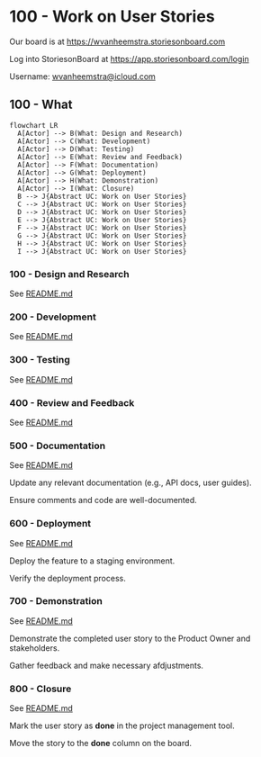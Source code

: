 # 100 - Work on User Stories

Our board is at https://wvanheemstra.storiesonboard.com

Log into StoriesonBoard at https://app.storiesonboard.com/login

Username: wvanheemstra@icloud.com

## 100 - What

```mermaid
flowchart LR
  A[Actor] --> B(What: Design and Research)
  A[Actor] --> C(What: Development)
  A[Actor] --> D(What: Testing)
  A[Actor] --> E(What: Review and Feedback)
  A[Actor] --> F(What: Documentation)
  A[Actor] --> G(What: Deployment)
  A[Actor] --> H(What: Demonstration)
  A[Actor] --> I(What: Closure)
  B --> J{Abstract UC: Work on User Stories}
  C --> J{Abstract UC: Work on User Stories}
  D --> J{Abstract UC: Work on User Stories}
  E --> J{Abstract UC: Work on User Stories}
  F --> J{Abstract UC: Work on User Stories}
  G --> J{Abstract UC: Work on User Stories}
  H --> J{Abstract UC: Work on User Stories}
  I --> J{Abstract UC: Work on User Stories}
```

### 100 - Design and Research

See [README.md](./100/100/README.md)

### 200 - Development

See [README.md](./100/200/README.md)

### 300 - Testing

See [README.md](./100/300/README.md)

### 400 - Review and Feedback

See [README.md](./100/400/README.md)

### 500 - Documentation

See [README.md](./100/500/README.md)

Update any relevant documentation (e.g., API docs, user guides).

Ensure comments and code are well-documented.

### 600 - Deployment

See [README.md](./100/600/README.md)

Deploy the feature to a staging environment.

Verify the deployment process.

### 700 - Demonstration

See [README.md](./100/700/README.md)

Demonstrate the completed user story to the Product Owner and stakeholders.

Gather feedback and make necessary afdjustments.

### 800 - Closure

See [README.md](./100/800/README.md)

Mark the user story as **done** in the project management tool.

Move the story to the **done** column on the board.
